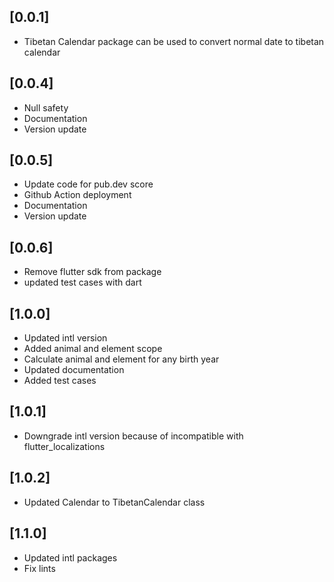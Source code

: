 ## [0.0.1]

* Tibetan Calendar package can be used to convert normal date to tibetan calendar   

## [0.0.4] 

* Null safety   
* Documentation   
* Version update

## [0.0.5]
* Update code for pub.dev score
* Github Action deployment
* Documentation
* Version update

## [0.0.6] 
* Remove flutter sdk from package
* updated test cases with dart

## [1.0.0] 
* Updated intl version
* Added animal and element scope
* Calculate animal and element for any birth year
* Updated documentation
* Added test cases

## [1.0.1]
* Downgrade intl version because of incompatible with flutter_localizations

## [1.0.2]
* Updated Calendar to TibetanCalendar class
## [1.1.0]
* Updated intl packages
* Fix lints
